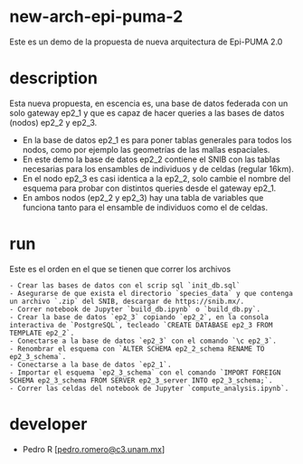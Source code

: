 # new-arch-epi-puma-2

Este es un demo de la propuesta de nueva arquitectura de Epi-PUMA 2.0

# description

Esta nueva propuesta, en escencia es, una base de datos federada con un solo gateway ep2_1 y que es capaz de hacer queries a las bases de datos (nodos) ep2_2 y ep2_3.

* En la base de datos ep2_1 es para poner tablas generales para todos los nodos, como por ejemplo las geometrías de las mallas espaciales. 
* En este demo la base de datos ep2_2 contiene el SNIB con las tablas necesarias para los ensambles de individuos y de celdas (regular 16km).
* En el nodo ep2_3 es casi identica a la ep2_2, solo cambie el nombre del esquema para probar con distintos queries desde el gateway ep2_1.
* En ambos nodos (ep2_2 y ep2_3) hay una tabla de variables que funciona tanto para el ensamble de individuos como el de celdas.

# run

Este es el orden en el que se tienen que correr los archivos

    - Crear las bases de datos con el scrip sql `init_db.sql`
    - Asegurarse de que exista el directorio `species_data` y que contenga un archivo `.zip` del SNIB, descargar de https://snib.mx/.
    - Correr notebook de Jupyter `build_db.ipynb` o `build_db.py`.
    - Crear la base de datos `ep2_3` copiando `ep2_2`, en la consola interactiva de `PostgreSQL`, tecleado `CREATE DATABASE ep2_3 FROM TEMPLATE ep2_2`.
    - Conectarse a la base de datos `ep2_3` con el comando `\c ep2_3`.
    - Renombrar el esquema con `ALTER SCHEMA ep2_2_schema RENAME TO ep2_3_schema`.
    - Conectarse a la base de datos `ep2_1`.
    - Importar el esquema `ep2_3_schema` con el comando `IMPORT FOREIGN SCHEMA ep2_3_schema FROM SERVER ep2_3_server INTO ep2_3_schema;`.
    - Correr las celdas del notebook de Jupyter `compute_analysis.ipynb`.

# developer

- Pedro R [pedro.romero@c3.unam.mx]